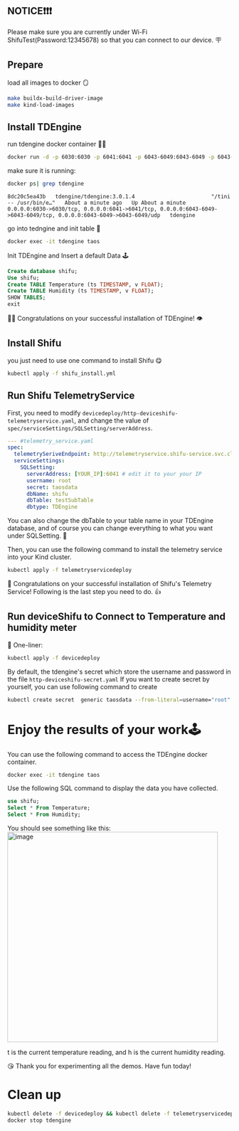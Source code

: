 ## NOTICE❗️❗️❗️

Please make sure you are currently under Wi-Fi ShifuTest(Password:12345678) so that you can connect to our device. 🪧

## Prepare

load all images to docker 🪞

```bash
make buildx-build-driver-image
make kind-load-images
```

## Install TDEngine

run tdengine docker container 🏃‍♂️

```bash
docker run -d -p 6030:6030 -p 6041:6041 -p 6043-6049:6043-6049 -p 6043-6049:6043-6049/udp --name tdengine tdengine/tdengine:3.0.1.4
```

make sure it is running:

```bash
docker ps| grep tdengine
```

```text
8dc20c5ea43b   tdengine/tdengine:3.0.1.4                        "/tini -- /usr/bin/e…"   About a minute ago   Up About a minute   0.0.0.0:6030->6030/tcp, 0.0.0.0:6041->6041/tcp, 0.0.0.0:6043-6049->6043-6049/tcp, 0.0.0.0:6043-6049->6043-6049/udp   tdengine
```

go into tedngine and init table 🚪
```bash
docker exec -it tdengine taos
```

Init TDEngine and Insert a default Data 🕹

```sql
Create database shifu;
Use shifu;
Create TABLE Temperature (ts TIMESTAMP, v FLOAT);
Create TABLE Humidity (ts TIMESTAMP, v FLOAT);
SHOW TABLES;
exit
```

🎉🎉 Congratulations on your successful installation of TDEngine! 👁️

## Install Shifu

you just need to use one command to install Shifu 😋

```bash
kubectl apply -f shifu_install.yml
```

## Run Shifu TelemetryService
First, you need to modify `devicedeploy/http-deviceshifu-telemetryservice.yaml`, and change the value of  `spec/serviceSettings/SQLSetting/serverAddress`.

```yaml
--- #telemetry_service.yaml
spec:
  telemetrySeriveEndpoint: http://telemetryservice.shifu-service.svc.cluster.local
  serviceSettings:
    SQLSetting:
      serverAddress: [YOUR_IP]:6041 # edit it to your your IP
      username: root
      secret: taosdata
      dbName: shifu
      dbTable: testSubTable
      dbtype: TDEngine

```

You can also change the dbTable to your table name in your TDEngine database, and of course you can change everything to what you want under SQLSetting. 🤗

Then, you can use the following command to install the telemetry service into your Kind cluster.

```bash
kubectl apply -f telemetryservicedeploy
```

🚀 Congratulations on your successful installation of Shifu's Telemetry Service! Following is the last step you need to do. 👍

## Run deviceShifu to Connect to Temperature and humidity meter

🐎 One-liner:

```bash
kubectl apply -f devicedeploy
```
By default, the tdengine's secret which store the username and password in the file `http-deviceshifu-secret.yaml`
If you want to create secret by yourself, you can use following command to create
```bash
kubectl create secret  generic taosdata --from-literal=username="root" --from-literal=password="taosdata" -n devices
```

# Enjoy the results of your work🕹

You can use the following command to access the TDEngine docker container.

```bash
docker exec -it tdengine taos
```

Use the following SQL command to display the data you have collected.

```sql
use shifu;
Select * From Temperature;
Select * From Humidity;
```

You should see something like this:
<img width="473" alt="image" src="https://user-images.githubusercontent.com/6934678/198533517-3eb948e7-5c26-479e-9c70-5306d6ce830f.png">

t is the current temperature reading, and h is the current humidity reading.


😘 Thank you for experimenting all the demos. Have fun today!

# Clean up

```bash
kubectl delete -f devicedeploy && kubectl delete -f telemetryservicedeploy
docker stop tdengine
```
